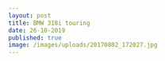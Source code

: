 ```yaml
---
layout: post
title: BMW 318i touring
date: 26-10-2019
published: true
image: /images/uploads/20170802_172027.jpg
---
```


